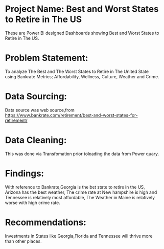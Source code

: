 # Project Name: Best and Worst States to Retire in The US
These are Power Bi designed Dashboards showing Best and Worst States to Retire in The US.
# Problem Statement:
To analyze The Best and The Worst States to Retire in The United State using Bankrate Metrics;
Affordability,
Wellness,
Culture,
Weather and
Crime.
# Data Sourcing:
Data source was web source,from https://www.bankrate.com/retirement/best-and-worst-states-for-retirement/
# Data Cleaning:
This was done via Transfomation prior toloading the data from Power quary.
# Findings:
With reference to Bankrate,Georgia is the bet state to retire in the US,
Arizona has the best weather,
The crime rate at New hampshire is high and Tennessee is relatively most affordable,
The Weather in Maine is relatively worse with high crime rate.
# Recommendations:
Investments in States like Georgia,Florida and Tennessee will thrive more than other places.
